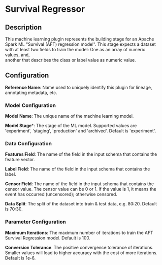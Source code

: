
# Survival Regressor

## Description

This machine learning plugin represents the building stage for an Apache Spark ML "Survival (AFT) regression model". 
This stage expects a dataset with at least two fields to train the model: One as an array of numeric values, and,  
another that describes the class or label value as numeric value.

## Configuration
**Reference Name**: Name used to uniquely identify this plugin for lineage, annotating metadata, etc.

### Model Configuration
**Model Name**: The unique name of the machine learning model.

**Model Stage***: The stage of the ML model. Supported values are 'experiment', 'staging', 'production'
and 'archived'. Default is 'experiment'.

### Data Configuration
**Features Field**: The name of the field in the input schema that contains the feature vector.

**Label Field**: The name of the field in the input schema that contains the label.

**Censor Field**: The name of the field in the input schema that contains the censor value. The censor value
can be 0 or 1. If the value is 1, it means the event has occurred (uncensored); otherwise censored.

**Data Split**: The split of the dataset into train & test data, e.g. 80:20. Default is 70:30.

### Parameter Configuration
**Maximum Iterations**: The maximum number of iterations to train the AFT Survival Regression model. Default is 100.

**Conversion Tolerance**: The positive convergence tolerance of iterations. Smaller values will lead to higher 
accuracy with the cost of more iterations. Default is 1e-6.
